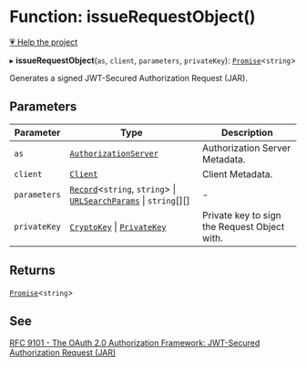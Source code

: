 # Function: issueRequestObject()

[💗 Help the project](https://github.com/sponsors/panva)

▸ **issueRequestObject**(`as`, `client`, `parameters`, `privateKey`): [`Promise`](https://developer.mozilla.org/docs/Web/JavaScript/Reference/Global_Objects/Promise)\<`string`\>

Generates a signed JWT-Secured Authorization Request (JAR).

## Parameters

| Parameter | Type | Description |
| ------ | ------ | ------ |
| `as` | [`AuthorizationServer`](../interfaces/AuthorizationServer.md) | Authorization Server Metadata. |
| `client` | [`Client`](../interfaces/Client.md) | Client Metadata. |
| `parameters` | [`Record`](https://www.typescriptlang.org/docs/handbook/utility-types.html#recordkeys-type)\<`string`, `string`\> \| [`URLSearchParams`](https://developer.mozilla.org/docs/Web/API/URLSearchParams) \| `string`[][] | - |
| `privateKey` | [`CryptoKey`](https://developer.mozilla.org/docs/Web/API/CryptoKey) \| [`PrivateKey`](../interfaces/PrivateKey.md) | Private key to sign the Request Object with. |

## Returns

[`Promise`](https://developer.mozilla.org/docs/Web/JavaScript/Reference/Global_Objects/Promise)\<`string`\>

## See

[RFC 9101 - The OAuth 2.0 Authorization Framework: JWT-Secured Authorization Request (JAR)](https://www.rfc-editor.org/rfc/rfc9101.html#name-request-object-2)
